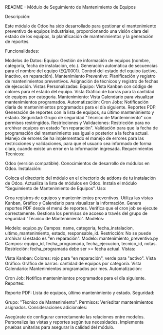 README - Módulo de Seguimiento de Mantenimiento de Equipos

Descripción:

Este módulo de Odoo ha sido desarrollado para gestionar el mantenimiento preventivo de equipos industriales, proporcionando una visión clara del estado de los equipos, la planificación de mantenimientos y la generación de reportes.

Funcionalidades:

Modelos de Datos:
Equipo:
Gestión de información de equipos (nombre, categoría, fecha de instalación, etc.).
Generación automática de secuencias para el nombre del equipo (EQ/0001).
Control del estado del equipo (activo, inactivo, en reparación).
Mantenimiento Preventivo:
Planificación y registro de mantenimientos preventivos.
Asignación de técnicos y registro de fechas de ejecución.
Vistas Personalizadas:
Equipo:
Vista Kanban con código de colores para el estado del equipo.
Vista Gráfico de barras para la cantidad de equipos por categoría.
Mantenimiento:
Vista Calendario para visualizar mantenimientos programados.
Automatización:
Cron Jobs:
Notificación diaria de mantenimientos programados para el día siguiente.
Reportes PDF:
Generación de reportes con la lista de equipos, su último mantenimiento y estado.
Seguridad:
Grupo de seguridad "Técnico de Mantenimiento" con permisos restringidos.
Restricciones y Validaciones:
Restricción para no archivar equipos en estado "en reparación".
Validación para que la fecha de programación del mantenimiento sea igual o posterior a la fecha actual.
Manejo de errores
Se ha implementado el manejo de errores para las restricciones y validaciones, para que el usuario sea informado de forma clara, cuando existe un error en la información ingresada.
Requerimientos Técnicos:

Odoo (versión compatible).
Conocimientos de desarrollo de módulos en Odoo.
Instalación:

Coloca el directorio del módulo en el directorio de addons de tu instalación de Odoo.
Actualiza la lista de módulos en Odoo.
Instala el módulo "Seguimiento de Mantenimiento de Equipos".
Uso:

Crea registros de equipos y mantenimientos preventivos.
Utiliza las vistas Kanban, Gráfico y Calendario para visualizar la información.
Genera reportes PDF desde el menú de reportes.
Verifica que el cron job se ejecute correctamente.
Gestiona los permisos de acceso a través del grupo de seguridad "Técnico de Mantenimiento".
Modelos:

Modelo: equipo.py
Campos: name, categoria, fecha_instalacion, ultimo_mantenimiento, estado, responsable_id.
Restricción: No se puede archivar si estado es "en reparación".
Modelo: mantenimiento_preventivo.py
Campos: equipo_id, fecha_programada, fecha_ejecucion, tecnico_id, notas.
Restricción: fecha_programada debe ser >= fecha actual.
Vistas:

Vista Kanban:
Colores: rojo para "en reparación", verde para "activo".
Vista Gráfico:
Gráfico de barras: cantidad de equipos por categoría.
Vista Calendario:
Mantenimientos programados por mes.
Automatización:

Cron Job:
Notifica mantenimientos programados para el día siguiente.
Reportes:

Reporte PDF:
Lista de equipos, último mantenimiento y estado.
Seguridad:

Grupo: "Técnico de Mantenimiento".
Permisos: Ver/editar mantenimientos asignados.
Consideraciones adicionales:

Asegúrate de configurar correctamente las relaciones entre modelos.
Personaliza las vistas y reportes según tus necesidades.
Implementa pruebas unitarias para asegurar la calidad del módulo.
